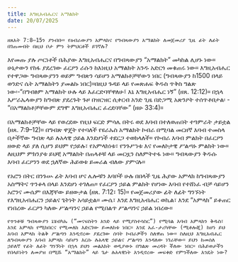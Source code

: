 ```yaml
---
title: እግዚአብሔርና አማልክት
date: 20/07/2025
---
```



`ዘጸአት 7:8–15ን ያንብቡ። የዕብራውያን አምላክና የግብጻውያን አማልክት ለመጀመሪያ ጊዜ ፊት ለፊት በገጠሙበት በዚህ ቦታ ምን ትምህርቶች ይገኛሉ?`

እየመጡ ያሉ ጦርነቶች በሕያው እግዚአብሔርና በግብጻውያን “አማልክት” መካከል ሊሆኑ ነው። ሁኔታውን የከፋ ያደረገው ፈርዖን ራሱን ከእነዚህ አማልክት አንዱ አድርጎ መቁጠሩ ነው። እግዚአብሔር የተዋጋው ግብጻውያንን ወይም ግብጽን ሳይሆን አማልክቶቻቸውን ነበር (ግብጻውያን ከ1500 በላይ ወንድና ሴት አማልክትን ያመልኩ ነበር)።በዚህ ጉዳይ ላይ የመጽሐፍ ቅዱስ ጥቅስ ግልጽ ነው፡-“በግብፅም አማልክት ሁሉ ላይ እፈርድባቸዋለሁ፤ እኔ እግዚአብሔር ነኝ” (ዘጸ. 12:12)። በኋላ እሥራኤላውያን ከግብጽ ያደረጉት ጉዞ በዝርዝር ሲቀርብ አንድ ጊዜ በድጋሚ አጽንዖት ተሰጥቶበታል፡ - “በአማልክቶቻቸውም ደግሞ እግዚአብሔር ፈረደባቸው” (ዘሁ 33:4)።

በአማልክቶቻቸው ላይ የወረደው የዚህ ፍርድ ምሳሌ በትሩ ወደ እባብ በተለወጠበት ተዓምራት ታይቷል (ዘጸ. 7:9–12)። በግብጽ ዋጄት የተባለች የዩራኡስ አማልክት ኮብራ በሚባል መርዘኛ እባብ ተመስላ በታችኛው ግብጽ ላይ ሉአላዊ ኃይል እንደሆነች ተደርጋ ተወክላለች። የኮብራ እባብ ምልክት በፈርዖን ዘውድ ላይ ያለ ሲሆን ይህም የኃይሉ፣ የአምላክነቱ፣ የንጉሥነቱ እና የመለኮታዊ ሥልጣኑ ምልክት ነው። ለዚህም ምክንያቱ ይህቺ አማልክት በጠላቶቹ ላይ መርዟን ስለምትተፋ ነው። ግብጻውያን ቅዱሱ እባብ ፈርዖንን ወደ ኋለኛው ሕይወቱ ይመራል ብለው ያምናሉ።

የአሮን በትር በንጉሡ ፊት እባብ ሆና ሌሎቹን እባቦች ሁሉ በበላች ጊዜ ሕያው አምላክ ከግብጻውያን አስማትና ጥንቆላ በላይ እንደሆነ ተገለጠ። የፈርዖን ኃይል ምልክት የሆነው እባብ የተሸነፈ ብቻ ሳይሆን አሮንና ሙሴም በእጃቸው ይዘውታል (ዘጸ. 7:12፣ 15)። የመጀመሪያው ፊት ለፊት ግንኙነት የእግዚአብሔርን ኃይልና ጌትነት አሳይቷል። ሙሴ፣ እንደ እግዚአብሔር ወኪል፣ እንደ “አምላክ” ይቆጠር የነበረው ፈርዖን ካለው ሥልጣንና ኃይል የሚበልጥ ሥልጣንና ኃይል ነበረው።

`የጥንቶቹ ግብጻውያን ኔሄብካኡ (“መናፍስትን አንድ ላይ የሚያስተሳስር”) የሚባል እባብ አምላክን ቅዱስ፣ እንደ አምላክ የሚከበርና የሚመለክ እድርገው ይመለከቱ ነበር። እንደ አፈ-ታሪካቸው (ሚቶሎጂ) ከሆነ ይህ እባብ አምላክ ትልቅ ሥልጣን እንዲኖረው ያደረገው ሰባት ኮብራዎችን ስለዋጠ ነው። ስለዚህ እግዚአብሔር ለግብጻውያን እባብ አምላክ ሳይሆን እርሱ ሉአላዊ ኃይልና ሥልጣን እንዳለው ነገራቸው። ይህን ከመሰለ ኃይለኛ የፊት ለፊት ግንኙነት በኋላ ይህን መልእክት ወዲያውኑ በግልጽ መረዳት ችለው ነበር። በሕይወታችን የበላይነትን ለመያዝ በሚሹ “አማልክት” ላይ ጌታ ሉአላዊነት እንዲኖረው መፍቀድ የምንችለው እንዴት ነው?`
